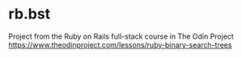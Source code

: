 # rb.bst
Project from the Ruby on Rails full-stack course in The Odin Project
https://www.theodinproject.com/lessons/ruby-binary-search-trees